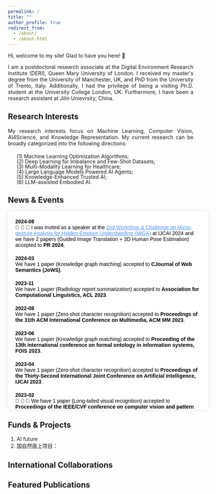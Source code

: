 ```yaml
---
permalink: /
title: ""
author_profile: true
redirect_from: 
  - /about/
  - /about.html
---
```


<!-- **Daqian Shi** -->

Hi, welcome to my site! Glad to have you here! 👋

<div style="width: 100%; text-align: justify; margin-bottom: 20px;">
I am a postdoctoral research associate at the Digital Environment Research Institute (DERI), Queen Mary University of London. I received my master's degree from the University of Manchester, UK, and PhD from the University of Trento, Italy. Additionally, I had the privilege of being a visiting Ph.D. student at the University College London, UK. Furthermore, I have been a research assistant at Jilin Unievrsity, China. 
</div>

Research Interests
---------
<div style="width: 100%; text-align: justify; margin-bottom: 20px;">
  My research interests focus on Machine Learning, Computer Vision, AI4Science, and Knowledge Representation. My current research can be broadly categorized into the following directions:
  <!-- My research interests focus on <strong>Machine Learning</strong>, <strong>Computer Vision</strong>, <strong>AI4Science</strong>, and <strong>Knowledge Representation</strong>. My current research can be broadly categorized into the following directions: -->

</div>


<ol style="list-style-type: none; margin-top: 10px; line-height: 1;">
  <li>(1) Machine Learning Optimization Algorithms;</li>
  <li>(2) Deep Learning for Imbalance and Few-Shot Datasets;</li>
  <li>(3) Multi-Modality Learning for Healthcare;</li>
  <li>(4) Large Language Models Powered AI Agents;</li>
  <li>(5) Knowledge-Enhanced Trusted AI;</li>
  <li>(6) LLM-assisted Embodied AI.</li>
</ol>


<!-- I will commence my postdoctoral research associate position at the Digital Environment Research Institute (DERI), Queen Mary University of London, in September 2024. My research interests focus on machine learning, computer vision, knowledge representation, and AI for science. I received my PhD from the Department of Information Engineering and Computer Science (ranked 1st in computer science in Italy) at the University of Trento, under the supervision of [Prof. Fausto Giunchiglia](https://scholar.google.com/citations?user=yDTC2DgAAAAJ&hl=en), Fellow of the European Academy of Sciences and the European Association for Artificial Intelligence. I was a visiting researcher at University College London (UCL) from 2022 to 2023, conducting research on AI for science projects. During my research career, I have published numerous papers as the first author or primary collaborator in top-tier journals and conferences (including ACM MM, CVPR, IJCAI, KBS, ACL, EMNLP, and FOIS) in the AI field, with 400+ citations. -->

News & Events
--------

<div style="width: 100%; max-height: 500px; overflow-y: auto; padding: 20px; background-color: #ffffff; color: #000; border-radius: 10px; font-family: Arial, sans-serif; box-shadow: 0 0 10px rgba(0, 0, 0, 0.1);">




<div style="margin-bottom: 20px;">
  <strong>2024-08</strong><br>
  🎉 🎉 🎉 I was invited as a speaker at the <a href="#" style="color: #4f8ef7;">2nd Workshop & Challenge on Micro-gesture Analysis for Hidden Emotion Understanding (MiGA)</a> at IJCAI 2024 and we have 2 papers (Guided Image Translation + 3D Human Pose Estimation) accepted to <strong>PR 2024</strong>.
</div>

<div style="margin-bottom: 20px;">
  <strong>2024-03</strong><br>
  We have 1 paper (Knowledge graph matching) accepted to <strong>CJournal of Web Semantics (JoWS)</strong>.
</div>

<div style="margin-bottom: 20px;">
  <strong>2023-11</strong><br>
  We have 1 paper (Radiology report summarization) accepted to <strong>Association for Computational Linguistics, ACL 2023</strong>.
</div>

<div style="margin-bottom: 20px;">
  <strong>2022-08</strong><br>
  We have 1 paper (Zero-shot character recognition) accepted to <strong>Proceedings of the 31th ACM International Conference on Multimedia, ACM MM 2023</strong>.
</div>

<div style="margin-bottom: 20px;">
  <strong>2023-06</strong><br>
  We have 1 paper (Knowledge graph matching) accepted to <strong>Proceeding of the 13th international conference on formal ontology in information systems, FOIS 2023</strong>.
</div>

<div style="margin-bottom: 20px;">
  <strong>2023-04</strong><br>
  We have 1 paper (Zero-shot character recognition) accepted to <strong>Proceedings of the Thirty-Second International Joint Conference on Artificial Intelligence, IJCAI 2023</strong>.
</div>

<div style="margin-bottom: 20px;">
  <strong>2023-02</strong><br>
  🎉 🎉 🎉 We have 1 paper (Long-tailed visual recognition) accepted to <strong>Proceedings of the IEEE/CVF conference on computer vision and pattern recognition, CVPR 2022</strong>.
</div>

<div style="margin-bottom: 20px;">
  <strong>2022-11</strong><br>
  We have 1 paper (Contrastive learning for argument pair identification) accepted to <strong>Conference on Empirical Methods in Natural Language Processing, EMNLP 2022</strong>.
</div>

<div style="margin-bottom: 20px;">
  <strong>2022-07</strong><br>
  🎉 🎉 🎉 We have 2 papers (Historical character image denoising & Character image classification) accepted to <strong>ACM international conference on multimedia, ACM MM 2022</strong>.
</div>

<div style="margin-bottom: 20px;">
  <strong>2022-03</strong><br>
  We have 1 paper (Historical character classification) accepted to <strong>Association for Computational Linguistics, ACL 2022</strong>.
</div>

<div style="margin-bottom: 20px;">
  <strong>2021-09</strong><br>
  We have 1 paper (Few-shot remote sensing scene classification) accepted to <strong>IEEE Transactions on Geoscience and Remote Sensing Journal (TGRS)</strong>.
</div>


<div style="margin-bottom: 20px;">
  <strong>2021-07</strong><br>
  We have 1 paper (Knowledge graph matching) accepted to <strong>The 20th International Semantic Web Conference, ISWC 2021</strong>.
</div>

<div style="margin-bottom: 20px;">
  <strong>2020-02</strong><br>
  🎉 🎉 🎉 We have 1 paper (Knowledge-based learning path recommendation) accepted to <strong>Knowledge-Based Systems Journal (KBS)</strong>.
</div>


</div>


Funds & Projects
---------
1. AI future
2. 国自然面上项目：

International Collaborations
---------


Featured Publications
---------

